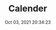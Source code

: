 ---
id: 17
title: Calender 
file-slug: calender
date: Oct 03, 2021 20:34:23
feature: false
category: icons
angle: dynamic
clay: https://3dicons.sgp1.cdn.digitaloceanspaces.com/v1/dynamic/clay/calender-dynamic-clay.png
gradient: https://3dicons.sgp1.cdn.digitaloceanspaces.com/v1/dynamic/gradient/calender-dynamic-gradient.png
color: https://3dicons.sgp1.cdn.digitaloceanspaces.com/v1/dynamic/color/calender-dynamic-color.png
premium: https://3dicons.sgp1.cdn.digitaloceanspaces.com/v1/dynamic/premium/calender-dynamic-premium.png
---